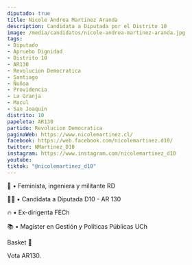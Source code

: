```yaml
---
diputado: true
title: Nicole Andrea Martinez Aranda
description: Candidata a Diputada por el Distrito 10
image: /media/candidatos/nicole-andrea-martinez-aranda.jpg
tags:
- Diputado
- Apruebo Dignidad
- Distrito 10
- AR130
- Revolucion Democratica
- Santiago
- Ñuñoa
- Providencia
- La Granja
- Macul
- San Joaquin
distrito: 10
papeleta: AR130
partido: Revolucion Democratica
paginaWeb: https://www.nicolemartinez.cl/
facebook: https://web.facebook.com/nicolemartinez.d10/
twitter: NMartinez_D10
instagram: https://www.instagram.com/nicolemartinez_d10
youtube:
tiktok: "@nicolemartinez_d10"
---
```

💜 • Feminista, ingeniera y militante RD

✊🏼 • Candidata a Diputada D10 - AR 130

🔥 • Ex-dirigenta FECh

📚 • Magíster en Gestión y Políticas Públicas UCh

Basket 🏀

Vota AR130.
